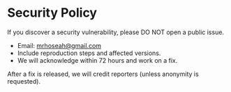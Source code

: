 # Security Policy

If you discover a security vulnerability, please DO NOT open a public issue.

- Email: mrhoseah@gmail.com
- Include reproduction steps and affected versions.
- We will acknowledge within 72 hours and work on a fix.

After a fix is released, we will credit reporters (unless anonymity is requested).
